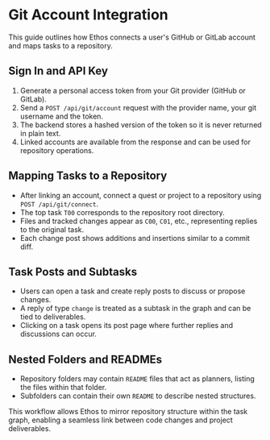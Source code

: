 # Git Account Integration

This guide outlines how Ethos connects a user's GitHub or GitLab account and maps tasks to a repository.

## Sign In and API Key

1. Generate a personal access token from your Git provider (GitHub or GitLab).
2. Send a `POST /api/git/account` request with the provider name, your git username and the token.
3. The backend stores a hashed version of the token so it is never returned in plain text.
4. Linked accounts are available from the response and can be used for repository operations.

## Mapping Tasks to a Repository

* After linking an account, connect a quest or project to a repository using `POST /api/git/connect`.
* The top task `T00` corresponds to the repository root directory.
* Files and tracked changes appear as `C00`, `C01`, etc., representing replies to the original task.
* Each change post shows additions and insertions similar to a commit diff.

## Task Posts and Subtasks

* Users can open a task and create reply posts to discuss or propose changes.
* A reply of type `change` is treated as a subtask in the graph and can be tied to deliverables.
* Clicking on a task opens its post page where further replies and discussions can occur.

## Nested Folders and READMEs

* Repository folders may contain `README` files that act as planners, listing the files within that folder.
* Subfolders can contain their own `README` to describe nested structures.

This workflow allows Ethos to mirror repository structure within the task graph, enabling a seamless link between code changes and project deliverables.
